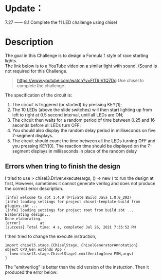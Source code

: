 # Update：
7.27 —— 8.1 Complete the f1 LED challenge using chisel
# Description
The goal in this Challenge is to design a Formula 1 style of race starting lights.  
The link below is to a YouTube video on a similar light with sound. (Sound is not required for this Challenge.  
> https://www.youtube.com/watch?v=FtT9IV1Q7Dg
Use chisel to complete the challenge
     
The specification of the circuit is:  
1. The circuit is triggered (or started) by pressing KEY[1];  
2. The 10 LEDs (above the slide switches) will then start lighting up from left to right at 0.5 second interval, until all LEDs are ON;  
3. The circuit then waits for a random period of time between 0.25 and 16 seconds before all LEDs turn OFF;  
4. You should also display the random delay period in milliseconds on five 7-segment displays.
5. The circuit should count the time between all the LEDs turning OFF and you pressing KEY[0]. The reaction time should be displayed on the 7-segment displays in milliseconds in place of the random delay   
## Errors when tring to finish the design
I tried to use >  chisel3.Driver.execute(args, () => new ) to run the design at first, However, sometimes it cannot generate verilog and does not produce the correct error description.
``` 
[info] welcome to sbt 1.4.9 (Private Build Java 1.8.0_292)
[info] loading settings for project chisel-template-build from plugins.sbt ...
[info] loading settings for project root from build.sbt ...
Elaborating design...
Done elaborating.
[error]         at 
[success] Total time: 4 s, completed Jul 26, 2021 7:35:52 PM 
```
I then tried to change the execute instruction, 
```
import chisel3.stage.{ChiselStage, ChiselGeneratorAnnotation}
object CPU_Gen extends App {
  (new chisel3.stage.ChiselStage).emitVerilog(new FSM,args)
}
``` 
The "emitverilog" is better than the old version of the instuction. Then it produced the error below:
```



